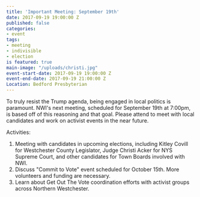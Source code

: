 ```yaml
---
title: 'Important Meeting: September 19th'
date: 2017-09-19 19:00:00 Z
published: false
categories:
- event
tags:
- meeting
- indivisible
- election
is featured: true
main-image: "/uploads/christi.jpg"
event-start-date: 2017-09-19 19:00:00 Z
event-end-date: 2017-09-19 21:00:00 Z
Location: Bedford Presbyterian
---
```


To truly resist the Trump agenda, being engaged in local politics is paramount. NWI's next meeting, scheduled for September 19th at 7:00pm, is based off of this reasoning and that goal. Please attend to meet with local candidates and work on activist events in the near future.

Activities:
1) Meeting with candidates in upcoming elections, including Kitley Covill for Westchester County Legislator, Judge Christi Acker for NYS Supreme Court, and other candidates for Town Boards involved with NWI.
2) Discuss "Commit to Vote" event scheduled for October 15th. More volunteers and funding are necessary. 
3) Learn about Get Out The Vote coordination efforts with activist groups across Northern Westchester.